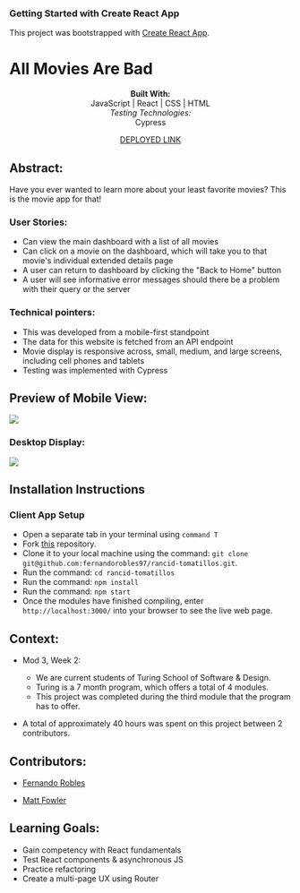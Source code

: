 ### Getting Started with Create React App
This project was bootstrapped with [Create React App](https://github.com/facebook/create-react-app).

# All Movies Are Bad
<div align="center">
<b>Built With:</b>
<br>
  JavaScript | React | CSS | HTML
<br>
<em>Testing Technologies:</em>
<br>
Cypress
<br>
 
[DEPLOYED LINK](https://rancid-tomatillos-amber.vercel.app/)
</div>

## Abstract: 
Have you ever wanted to learn more about your least favorite movies? This is the movie app for that!
### User Stories: 
- Can view the main dashboard with a list of all movies
- Can click on a movie on the dashboard, which will take you to that movie's individual extended details page
- A user can return to dashboard by clicking the "Back to Home" button
- A user will see informative error messages should there be a problem with their query or the server
### Technical pointers: 
- This was developed from a mobile-first standpoint
- The data for this website is fetched from an API endpoint
- Movie display is responsive across, small, medium, and large screens, including cell phones and tablets
- Testing was implemented with Cypress

## Preview of Mobile View:
![](https://im4.ezgif.com/tmp/ezgif-4-32e102ae13.gif)

### Desktop Display: 
![](https://im4.ezgif.com/tmp/ezgif-4-5b5baa0af2.gif)

## Installation Instructions 
### Client App Setup
- Open a separate tab in your terminal using `command T`
- Fork [this](https://github.com/fernandorobles97/rancid-tomatillos) repository. 
- Clone it to your local machine using the command: `git clone git@github.com:fernandorobles97/rancid-tomatillos.git`.
- Run the command: `cd rancid-tomatillos`
- Run the command: `npm install`
- Run the command: `npm start`
- Once the modules have finished compiling, enter `http://localhost:3000/` into your browser to see the live web page. 



## Context: 
- Mod 3, Week 2: 
  - We are current students of Turing School of Software & Design. 
  - Turing is a 7 month program, which offers a total of 4 modules. 
  - This project was completed during the third module that the program has to offer. 

- A total of approximately 40 hours was spent on this project between 2 contributors. 

## Contributors: 
- [Fernando Robles](https://github.com/fernandorobles97)

- [Matt Fowler](https://github.com/mbenfowler)

## Learning Goals:
- Gain competency with React fundamentals
- Test React components & asynchronous JS
- Practice refactoring
- Create a multi-page UX using Router
